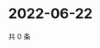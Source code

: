 # 2022-06-22

共 0 条

<!-- BEGIN WEIBO -->
<!-- 最后更新时间 Wed Jun 22 2022 19:00:57 GMT+0800 (China Standard Time) -->

<!-- END WEIBO -->
